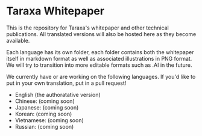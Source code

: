 # Taraxa Whitepaper

This is the repository for Taraxa's whitepaper and other technical publications. All translated versions will also be hosted here as they become available. 

Each language has its own folder, each folder contains both the whitepaper itself in markdown format as well as associated illustrations in PNG format. We will try to transition into more editable formats such as .AI in the future. 

We currently have or are working on the following languages. If you'd like to put in your own translation, put in a pull request!  

* English (the authoratative version)
* Chinese: (coming soon)
* Japanese: (coming soon)
* Korean: (coming soon)
* Vietnamese: (coming soon)
* Russian: (coming soon)
